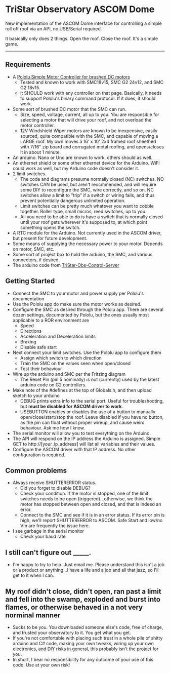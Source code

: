# TriStar Observatory ASCOM Dome

New implementation of the ASCOM Dome interface for controlling a simple roll off roof via an API, no USB/Serial required.

It basically only does 2 things.  Open the roof.  Close the roof.  It's a simple game.

---

## Requirements

* A [Pololu Simple Motor Controller for brushed DC motors](https://www.pololu.com/category/94/pololu-simple-motor-controllers)
  * Tested and known to work with SMC18v15, SMC G2 24v12, and SMC G2 18v15.
  * it SHOULD work with any controller on that page.  Basically, it needs to support Pololu's binary command protocol.  If it does, it should work.
* Some sort of brushed DC motor that the SMC can run.
  * Size, speed, voltage, current, all up to you.  You are responsible for selecting a motor that will drive your roof, and not overload the motor controller.
  * 12V Windshield Wiper motors are known to be inexpensive, easily sourced, quite compatible with the SMC, and capable of moving a LARGE roof.  My own moves a 16' x 10' 2x4 framed roof sheethed with 7/16" zip board and corrugated metal roofing, and opens/closes it in about 1 minute.
* An arduino.  Nano or Uno are known to work, others should as well.
* An ethernet shield or some other ethernet device for the Arduino.  WiFi could work as well, but my Arduino code doesn't consider it.
* 2 limit switches.  
  * The code and diagrams presume normally closed (NC) switches.  NO switches CAN be used, but aren't reocmmended, and will require some DIY to reconfigure the SMC, wire correctly, and so on.  NC switches allow a limit to "trip" if a switch or wiring fails, and thus prevent potentially dangerous unlimited operation.
  * Limit switches can be pretty much whatever you want to cobble together.  Roller type, small micros, reed switches, up to you.
  * All you need to be able to do is have a switch that is normally closed until your roof gets wherever it's supposed to, at which point something opens the switch.
* A RTC module for the Arduino.  Not currently used in the ASCOM driver, but present for future development.
* Some means of supplying the necessary power to your motor.  Depends on motor, SMC, etc.
* Some sort of project box to hold the arduino, the SMC, and various connectors, if desired.
* The arduino code from [TriStar-Obs-Control-Server](https://github.com/EorEquis/TriStar-Obs-Control-Server)

## Getting Started
* Connect the SMC to your motor and power supply per Pololu's documentation
* Use the Pololu app do make sure the motor works as desired.
* Configure the SMC as desired through the Pololu app.  There are several dozen settings, documented by Pololu, but the ones usually most applicable to a ROR environment are
  * Speed
  * Directions
  * Acceleration and Deceleration limits
  * Braking
  * Disable safe start
* Next connect your limit switches.  Use the Pololu app to configure them
  * Assign which switch to which direction
  * Train the SMC on the values seen when open/closed
  * Test their behaviour
* Wire up the arduino and SMC per the Fritzing diagram
  * The Reset Pin (pin 5 nominally) is not (currently) used by the latest arduino code on G2 controllers.
* Make note of the #defines at the top of Globals.h, and then upload sketch to your arduino
  * DEBUG prints extra info to the serial port.  Useful for troubleshooting, but **must be disabled for ASCOM driver to work**.
  * USEBUTTON enables or disables the use of a button to manually open/close/start/stop the roof.  Leave disabled if you have no button, as the pin can float without proper wireup, and cause weird behaviour.  Ask me how I know.
* The serial monitor will allow you to test everything on the Arduino.  
* The API will respond on the IP address the Arduino is assigned.  Simple GET to http://[your_ip_address] will list all variables and their values.
* Configure the ASCOM driver with that IP address.  No other configuration is required.
  
## Common problems
* Always receive SHUTTERERROR status.
  * Did you forget to disable DEBUG?
  * Check your condition.  If the motor is stopped, one of the limit switches needs to be open (triggered)...otherwise, we think the motor has stopped between open and closed, and that is indeed an error.
  * Connect to the SMC and see if it is in an error status.  If its error pin is high, we'll report SHUTTERERROR to ASCOM.  Safe Start and low/no VIn are frequently the issue here.
* I see garbage in the serial monitor
  * Check your baud rate


## I still can't figure out _____.

* I'm happy to try to help.  Just email me.  Please understand this isn't a job or a product or anything...I have a life and a job and all that jazz, so I'll get to it when I can.

## My roof didn't close, didn't open, ran past a limit and fell into the swamp, exploded and burst into flames, or otherwise behaved in a not very norminal manner

* Sucks to be you.  You downloaded someone else's code, free of charge, and trusted your observatory to it.  You get what you get.
* If you're not comfortable with placing such trust in a whole pile of shitty arduino and C# code, making your own tweaks, wiring up your own electronics, and DIY risks in general, this probably isn't the project for you.
* In short, I bear no responsibility for any outcome of your use of this code.  Use at your own risk!  
